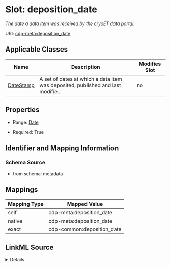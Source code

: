 

# Slot: deposition_date


_The date a data item was received by the cryoET data portal._



URI: [cdp-meta:deposition_date](metadatadeposition_date)



<!-- no inheritance hierarchy -->





## Applicable Classes

| Name | Description | Modifies Slot |
| --- | --- | --- |
| [DateStamp](DateStamp.md) | A set of dates at which a data item was deposited, published and last modifie... |  no  |







## Properties

* Range: [Date](Date.md)

* Required: True





## Identifier and Mapping Information







### Schema Source


* from schema: metadata




## Mappings

| Mapping Type | Mapped Value |
| ---  | ---  |
| self | cdp-meta:deposition_date |
| native | cdp-meta:deposition_date |
| exact | cdp-common:deposition_date |




## LinkML Source

<details>
```yaml
name: deposition_date
description: The date a data item was received by the cryoET data portal.
from_schema: metadata
exact_mappings:
- cdp-common:deposition_date
rank: 1000
alias: deposition_date
owner: DateStamp
domain_of:
- DateStamp
range: date
required: true
inlined: true
inlined_as_list: true

```
</details>